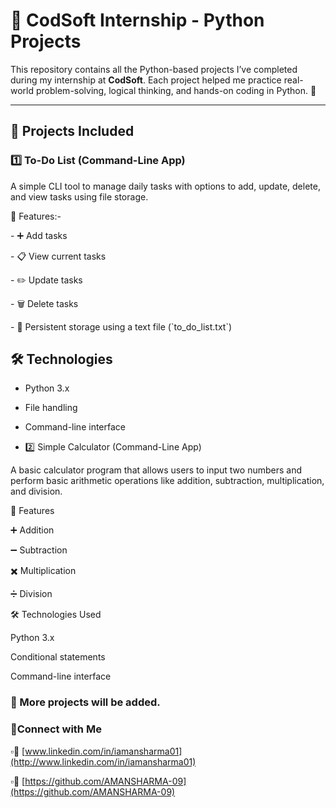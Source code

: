 # 💼 CodSoft Internship - Python Projects

This repository contains all the Python-based projects I’ve completed during my internship at **CodSoft**. Each project helped me practice real-world problem-solving, logical thinking, and hands-on coding in Python. 🐍

---

## 📁 Projects Included

### 1️⃣ To-Do List (Command-Line App)

A simple CLI tool to manage daily tasks with options to add, update, delete, and view tasks using file storage.

&#x20;🔧 Features:-

\- ➕ Add tasks &#x20;

\- 📋 View current tasks &#x20;

\- ✏️ Update tasks &#x20;

\- 🗑️ Delete tasks &#x20;

\- 💾 Persistent storage using a text file (\`to\_do\_list.txt\`)

## 🛠️ Technologies

* Python 3.x
* File handling
* Command-line interface

* 2️⃣ Simple Calculator (Command-Line App)

A basic calculator program that allows users to input two numbers and perform basic arithmetic operations like addition, subtraction, multiplication, and division.

🔧 Features

➕ Addition

➖ Subtraction

✖️ Multiplication

➗ Division

🛠️ Technologies Used

Python 3.x

Conditional statements

Command-line interface


### 📌 More projects will be added.

### 🔗Connect with Me

▫️💼 [www.linkedin.com/in/iamansharma01](http://www.linkedin.com/in/iamansharma01)

▫️🔗 [https://github.com/AMANSHARMA-09](https://github.com/AMANSHARMA-09)

